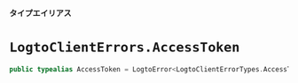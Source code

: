 **タイプエイリアス**

# `LogtoClientErrors.AccessToken`

```swift
public typealias AccessToken = LogtoError<LogtoClientErrorTypes.AccessToken>
```